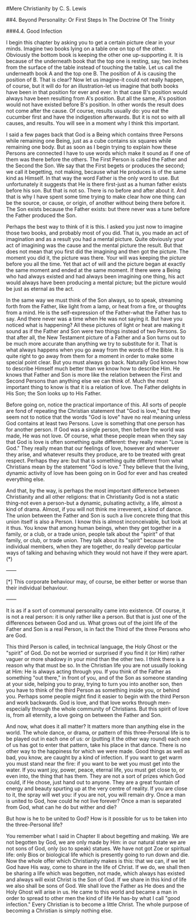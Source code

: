 #Mere Christianity 
by C. S. Lewis

##4. Beyond Personality: Or First Steps In The Doctrine Of The Trinity

###4.4. Good Infection

I begin this chapter by asking you to get a certain picture clear in your minds. Imagine two books lying on a table one on top of the other. Obviously the bottom book is keeping the other one up-supporting it. It is because of the underneath book that the top one is resting, say, two inches from the surface of the table instead of touching the table. Let us call the underneath book A and the top one B. The position of A is causing the position of B. That is clear? Now let us imagine-it could not really happen, of course, but it will do for an illustration-let us imagine that both books have been in that position for ever and ever. In that case B's position would always have been resulting from A's position. But all the same, A's position would not have existed before B's position. In other words the result does not come after the cause. Of course, results usually do: you eat the cucumber first and have the indigestion afterwards. But it is not so with all causes, and results. You will see in a moment why I think this important.

I said a few pages back that God is a Being which contains three Persons while remaining one Being, just as a cube contains six squares while remaining one body. But as soon as I begin trying to explain how these Persons are connected I have to use words which make it sound as if one of them was there before the others. The First Person is called the Father and the Second the Son. We say that the First begets or produces the second; we call it begetting, not making, because what He produces is of the same kind as Himself. In that way the word Father is the only word to use. But unfortunately it suggests that He is there first-just as a human father exists before his son. But that is not so. There is no before and after about it. And that is why I have spent some time trying to make clear how one thing can be the source, or cause, or origin, of another without being there before it. The Son exists because the Father exists: but there never was a tune before the Father produced the Son.

Perhaps the best way to think of it is this. I asked you just now to imagine those two books, and probably most of you did. That is, you made an act of imagination and as a result you had a mental picture. Quite obviously your act of imagining was the cause and the mental picture the result. But that does not mean that you first did the imagining and then got the picture. The moment you did it, the picture was there. Your will was keeping the picture before you all the time. Yet that act of will and the picture began at exactly the same moment and ended at the same moment. If there were a Being who had always existed and had always been imagining one thing, his act would always have been producing a mental picture; but the picture would be just as eternal as the act.

In the same way we must think of the Son always, so to speak, streaming forth from the Father, like light from a lamp, or heat from a fire, or thoughts from a mind. He is the self-expression of the Father-what the Father has to say. And there never was a time when He was not saying it. But have you noticed what is happening? All these pictures of light or heat are making it sound as if the Father and Son were two things instead of two Persons. So that after all, the New Testament picture of a Father and a Son turns out to be much more accurate than anything we try to substitute for it. That is what always happens when you go away from the words of the Bible. It is quite right to go away from them for a moment in order to make some special point clear. But you must always go back. Naturally God knows how to describe Himself much better than we know how to describe Him. He knows that Father and Son is more like the relation between the First and Second Persons than anything else we can think of. Much the most important thing to know is that it is a relation of love. The Father delights in His Son; the Son looks up to His Father.

Before going on, notice the practical importance of this. All sorts of people are fond of repeating the Christian statement that "God is love," but they seem not to notice that the words "God is love" have no real meaning unless God contains at least two Persons. Love is something that one person has for another person. If God was a single person, then before the world was made, He was not love. Of course, what these people mean when they say that God is love is often something quite different: they really mean "Love is God." They really mean that our feelings of love, however and wherever they arise, and whatever results they produce, are to be treated with great respect. Perhaps they are: but that is something quite different from what Christians mean by the statement "God is love." They believe that the living, dynamic activity of love has been going on in God for ever and has created everything else.

And that, by the way, is perhaps the most important difference between Christianity and all other religions: that in Christianity God is not a static thing-not even a person-but a dynamic, pulsating activity, a life, almost a kind of drama. Almost, if you will not think me irreverent, a kind of dance. The union between the Father and Son is such a live concrete thing that this union itself is also a Person. I know this is almost inconceivable, but look at it thus. You know that among human beings, when they get together in a family, or a club, or a trade union, people talk about the "spirit" of that family, or club, or trade union. They talk about its "spirit" because the individual members, when they are together, do really develop particular ways of talking and behaving which they would not have if they were apart. (*)

——

[*] This corporate behaviour may, of course, be either better or worse than their individual behaviour.

——

It is as if a sort of communal personality came into existence. Of course, it is not a real person: it is only rather like a person. But that is just one of the differences between God and us. What grows out of the joint life of the Father and Son is a real Person, is in fact the Third of the three Persons who are God.

This third Person is called, in technical language, the Holy Ghost or the "spirit" of God. Do not be worried or surprised if you find it (or Him) rather vaguer or more shadowy in your mind than the other two. I think there is a reason why that must be so. In the Christian life you are not usually looking at Him: He is always acting through you. If you think of the Father as something "out there," in front of you, and of the Son as someone standing at your side, helping you to pray, trying to turn you into another son, then you have to think of the third Person as something inside you, or behind you. Perhaps some people might find it easier to begin with the third Person and work backwards. God is love, and that love works through men-especially through the whole community of Christians. But this spirit of love is, from all eternity, a love going on between the Father and Son.

And now, what does it all matter? It matters more than anything else in the world. The whole dance, or drama, or pattern of this three-Personal life is to be played out in each one of us: or (putting it the other way round) each one of us has got to enter that pattern, take his place in that dance. There is no other way to the happiness for which we were made. Good things as well as bad, you know, are caught by a kind of infection. If you want to get warm you must stand near the fire: if you want to be wet you must get into the water. If you want joy, power, peace, eternal life, you must get close to, or even into, the thing that has them. They are not a sort of prizes which God could, if He chose, just hand out to anyone. They are a great fountain of energy and beauty spurting up at the very centre of reality. If you are close to it, the spray will wet you: if you are not, you will remain dry. Once a man is united to God, how could he not live forever? Once a man is separated from God, what can he do but wither and die?

But how is he to be united to God? How is it possible for us to be taken into the three-Personal life?

You remember what I said in Chapter II about begetting and making. We are not begotten by God, we are only made by Him: in our natural state we are not sons of God, only (so to speak) statues. We have not got Zoe or spiritual life: only Bios or biological life which is presently going to run down and die. Now the whole offer which Christianity makes is this: that we can, if we let God have His way, come to share in the life of Christ. If we do, we shall then be sharing a life which was begotten, not made, which always has existed and always will exist Christ is the Son of God. If we share in this kind of life we also shall be sons of God. We shall love the Father as He does and the Holy Ghost will arise in us. He came to this world and became a man in order to spread to other men the kind of life He has-by what I call "good infection." Every Christian is to become a little Christ. The whole purpose of becoming a Christian is simply nothing else.